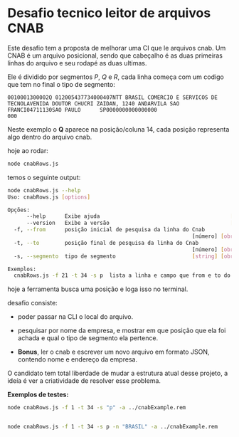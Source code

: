 # Desafio tecnico leitor de arquivos CNAB

Este desafio tem a proposta de melhorar uma CI que le arquivos cnab.
Um CNAB é um arquivo posicional, sendo que cabeçalho é as duas primeiras linhas do arquivo e seu rodapé as duas ultimas.

Ele é dividido por segmentos *P*, *Q* e *R*, cada linha começa com um codigo que tem no final o tipo de segmento:

```
0010001300002Q 012005437734000407NTT BRASIL COMERCIO E SERVICOS DE TECNOLAVENIDA DOUTOR CHUCRI ZAIDAN, 1240 ANDARVILA SAO FRANCI04711130SAO PAULO      SP0000000000000000                                        000
```
Neste exemplo o **Q** aparece na posição/coluna 14, cada posição representa algo dentro do arquivo cnab.


hoje ao rodar:

```bash
node cnabRows.js
```

temos o seguinte output:

```bash
node cnabRows.js --help
Uso: cnabRows.js [options]

Opções:
      --help      Exibe ajuda                                         [booleano]
      --version   Exibe a versão                                      [booleano]
  -f, --from      posição inicial de pesquisa da linha do Cnab
                                                          [número] [obrigatório]
  -t, --to        posição final de pesquisa da linha do Cnab
                                                          [número] [obrigatório]
  -s, --segmento  tipo de segmento                        [string] [obrigatório]

Exemplos:
  cnabRows.js -f 21 -t 34 -s p  lista a linha e campo que from e to do cnab
```

hoje a ferramenta busca uma posição e loga isso no terminal.

desafio consiste:

* poder passar na CLI o local do arquivo.
* pesquisar por nome da empresa, e mostrar em que posição que ela foi achada e qual o tipo de segmento ela pertence.

* **Bonus**, ler o cnab e escrever um novo arquivo em formato JSON, contendo nome e endereço da empresa.

O candidato tem total liberdade de mudar a estrutura atual desse projeto, a ideía é ver a criatividade de resolver esse problema.



**Exemplos de testes:**

```bash
node cnabRows.js -f 1 -t 34 -s "p" -a ../cnabExample.rem 
```

```bash

node cnabRows.js -f 1 -t 34 -s p -n "BRASIL" -a ../cnabExample.rem
```
